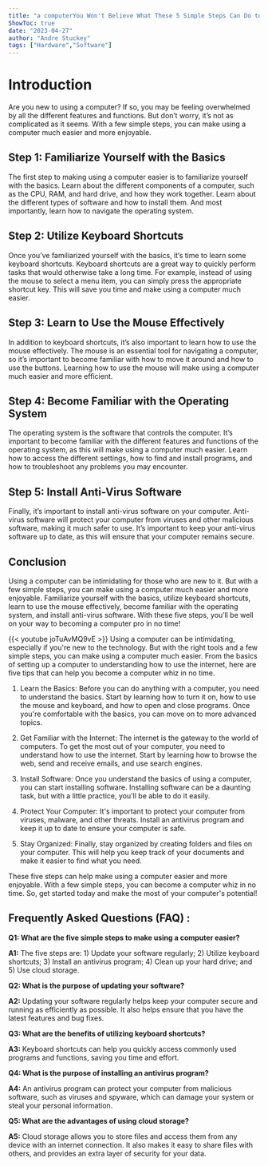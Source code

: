 ```yaml
---
title: "a computerYou Won't Believe What These 5 Simple Steps Can Do to Make Using a Computer Easier!"
ShowToc: true 
date: "2023-04-27"
author: "Andre Stuckey" 
tags: ["Hardware","Software"]
---
```

# Introduction

Are you new to using a computer? If so, you may be feeling overwhelmed by all the different features and functions. But don’t worry, it’s not as complicated as it seems. With a few simple steps, you can make using a computer much easier and more enjoyable.

## Step 1: Familiarize Yourself with the Basics

The first step to making using a computer easier is to familiarize yourself with the basics. Learn about the different components of a computer, such as the CPU, RAM, and hard drive, and how they work together. Learn about the different types of software and how to install them. And most importantly, learn how to navigate the operating system.

## Step 2: Utilize Keyboard Shortcuts

Once you’ve familiarized yourself with the basics, it’s time to learn some keyboard shortcuts. Keyboard shortcuts are a great way to quickly perform tasks that would otherwise take a long time. For example, instead of using the mouse to select a menu item, you can simply press the appropriate shortcut key. This will save you time and make using a computer much easier.

## Step 3: Learn to Use the Mouse Effectively

In addition to keyboard shortcuts, it’s also important to learn how to use the mouse effectively. The mouse is an essential tool for navigating a computer, so it’s important to become familiar with how to move it around and how to use the buttons. Learning how to use the mouse will make using a computer much easier and more efficient.

## Step 4: Become Familiar with the Operating System

The operating system is the software that controls the computer. It’s important to become familiar with the different features and functions of the operating system, as this will make using a computer much easier. Learn how to access the different settings, how to find and install programs, and how to troubleshoot any problems you may encounter.

## Step 5: Install Anti-Virus Software

Finally, it’s important to install anti-virus software on your computer. Anti-virus software will protect your computer from viruses and other malicious software, making it much safer to use. It’s important to keep your anti-virus software up to date, as this will ensure that your computer remains secure.

## Conclusion

Using a computer can be intimidating for those who are new to it. But with a few simple steps, you can make using a computer much easier and more enjoyable. Familiarize yourself with the basics, utilize keyboard shortcuts, learn to use the mouse effectively, become familiar with the operating system, and install anti-virus software. With these five steps, you’ll be well on your way to becoming a computer pro in no time!

{{< youtube joTuAvMQ9vE >}} 
Using a computer can be intimidating, especially if you're new to the technology. But with the right tools and a few simple steps, you can make using a computer much easier. From the basics of setting up a computer to understanding how to use the internet, here are five tips that can help you become a computer whiz in no time.

1. Learn the Basics: Before you can do anything with a computer, you need to understand the basics. Start by learning how to turn it on, how to use the mouse and keyboard, and how to open and close programs. Once you're comfortable with the basics, you can move on to more advanced topics.

2. Get Familiar with the Internet: The internet is the gateway to the world of computers. To get the most out of your computer, you need to understand how to use the internet. Start by learning how to browse the web, send and receive emails, and use search engines.

3. Install Software: Once you understand the basics of using a computer, you can start installing software. Installing software can be a daunting task, but with a little practice, you'll be able to do it easily.

4. Protect Your Computer: It's important to protect your computer from viruses, malware, and other threats. Install an antivirus program and keep it up to date to ensure your computer is safe.

5. Stay Organized: Finally, stay organized by creating folders and files on your computer. This will help you keep track of your documents and make it easier to find what you need.

These five steps can help make using a computer easier and more enjoyable. With a few simple steps, you can become a computer whiz in no time. So, get started today and make the most of your computer's potential!

## Frequently Asked Questions (FAQ) :
**Q1: What are the five simple steps to make using a computer easier?**

**A1:** The five steps are: 1) Update your software regularly; 2) Utilize keyboard shortcuts; 3) Install an antivirus program; 4) Clean up your hard drive; and 5) Use cloud storage.

**Q2: What is the purpose of updating your software?**

**A2:** Updating your software regularly helps keep your computer secure and running as efficiently as possible. It also helps ensure that you have the latest features and bug fixes.

**Q3: What are the benefits of utilizing keyboard shortcuts?**

**A3:** Keyboard shortcuts can help you quickly access commonly used programs and functions, saving you time and effort.

**Q4: What is the purpose of installing an antivirus program?**

**A4:** An antivirus program can protect your computer from malicious software, such as viruses and spyware, which can damage your system or steal your personal information.

**Q5: What are the advantages of using cloud storage?**

**A5:** Cloud storage allows you to store files and access them from any device with an internet connection. It also makes it easy to share files with others, and provides an extra layer of security for your data.





